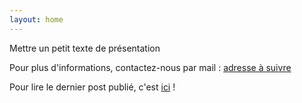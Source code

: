 ```yaml
---
layout: home
---
```

Mettre un petit texte de présentation

Pour plus d'informations, contactez-nous par mail : <a href="mailto:???">adresse à suivre</a>

<p>Pour lire le dernier post publié, c'est <a href="../misc/2022/11/14/essai.html">ici</a> !</p>

<!--
<center><img class="fit-picture" src="./assets/img/affiche-yoga-du-rire.jpg"
     alt="Affiche Yoga du Rire"></center>
     -->
